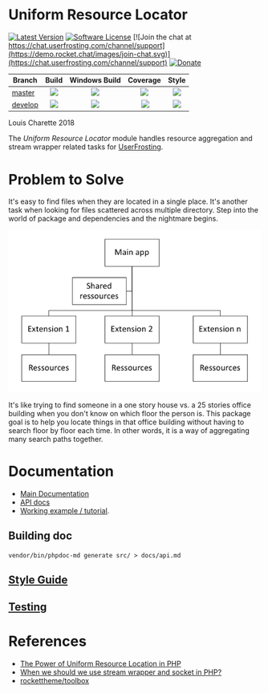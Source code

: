 # Uniform Resource Locator

[![Latest Version](https://img.shields.io/github/release/userfrosting/UniformResourceLocator.svg)](https://github.com/userfrosting/UniformResourceLocator/releases)
[![Software License](https://img.shields.io/badge/license-MIT-brightgreen.svg)](LICENSE.md)
[![Join the chat at https://chat.userfrosting.com/channel/support](https://demo.rocket.chat/images/join-chat.svg)](https://chat.userfrosting.com/channel/support)
[![Donate](https://img.shields.io/badge/Open%20Collective-Donate-blue.svg)](https://opencollective.com/userfrosting#backer)

| Branch | Build | Windows Build | Coverage | Style |
| ------ |:-----:|:-------------:|:--------:|:-----:|
| [master][UniformResourceLocator] | [![][URI-master-build]][URI-travis] | [![][URI-appveyor-master]][URI-appveyor] | [![][URI-master-codecov]][URI-codecov] | [![][URI-style-master]][URI-style] |
| [develop][URI-develop] | [![][URI-develop-build]][URI-travis] | [![][URI-appveyor-master]][URI-appveyor] | [![][URI-develop-codecov]][URI-codecov] | [![][URI-style-develop]][URI-style] |

<!-- Links -->
[UniformResourceLocator]: https://github.com/userfrosting/uniformresourcelocator
[URI-develop]: https://github.com/userfrosting/uniformresourcelocator/tree/develop
[URI-version]: https://img.shields.io/github/release/userfrosting/UniformResourceLocator.svg
[URI-master-build]: https://travis-ci.org/userfrosting/UniformResourceLocator.svg?branch=master
[URI-master-codecov]: https://codecov.io/gh/userfrosting/UniformResourceLocator/branch/master/graph/badge.svg
[URI-develop-build]: https://travis-ci.org/userfrosting/UniformResourceLocator.svg?branch=develop
[URI-develop-codecov]: https://codecov.io/gh/userfrosting/UniformResourceLocator/branch/develop/graph/badge.svg
[URI-releases]: https://github.com/userfrosting/UniformResourceLocator/releases
[URI-travis]: https://travis-ci.org/userfrosting/UniformResourceLocator
[URI-codecov]: https://codecov.io/gh/userfrosting/UniformResourceLocator
[URI-style-master]: https://github.styleci.io/repos/128138460/shield?branch=master&style=flat
[URI-style-develop]: https://github.styleci.io/repos/128138460/shield?branch=develop&style=flat
[URI-style]: https://github.styleci.io/repos/128138460
[URI-appveyor]: https://ci.appveyor.com/project/userfrosting/uniformresourcelocator
[URI-appveyor-master]: https://ci.appveyor.com/api/projects/status/cu1hfuar357788u1/branch/master?svg=true
[URI-appveyor-develop]: https://ci.appveyor.com/api/projects/status/cu1hfuar357788u1/branch/develop?svg=true

Louis Charette 2018

The _Uniform Resource Locator_ module handles resource aggregation and stream wrapper related tasks for [UserFrosting](https://github.com/userfrosting/UserFrosting).

# Problem to Solve

It's easy to find files when they are located in a single place. It's another task when looking for files scattered across multiple directory. Step into the world of package and dependencies and the nightmare begins.

![](images/Graph.png)

It's like trying to find someone in a one story house vs. a 25 stories office building when you don't know on which floor the person is. This package goal is to help you locate things in that office building without having to search floor by floor each time. In other words, it is a way of aggregating many search paths together.

# Documentation

* [Main Documentation](docs/)
* [API docs](docs/api.md)
* [Working example / tutorial](docs/Example.md).

## Building doc

```
vendor/bin/phpdoc-md generate src/ > docs/api.md
```

## [Style Guide](STYLE-GUIDE.md)

## [Testing](RUNNING_TESTS.md)

# References

- [The Power of Uniform Resource Location in PHP](https://web.archive.org/web/20131116092917/http://webmozarts.com/2013/06/19/the-power-of-uniform-resource-location-in-php/)
- [When we should we use stream wrapper and socket in PHP?](https://stackoverflow.com/questions/11222498/when-we-should-we-use-stream-wrapper-and-socket-in-php)
- [rockettheme/toolbox](https://github.com/rockettheme/toolbox)
